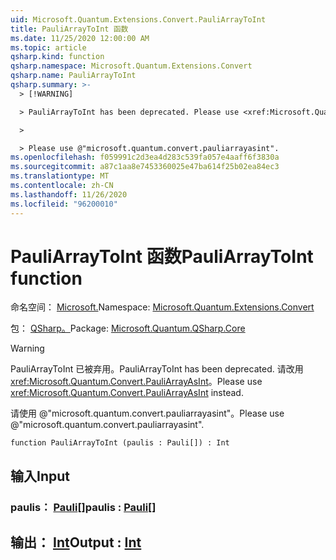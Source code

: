 ```yaml
---
uid: Microsoft.Quantum.Extensions.Convert.PauliArrayToInt
title: PauliArrayToInt 函数
ms.date: 11/25/2020 12:00:00 AM
ms.topic: article
qsharp.kind: function
qsharp.namespace: Microsoft.Quantum.Extensions.Convert
qsharp.name: PauliArrayToInt
qsharp.summary: >-
  > [!WARNING]

  > PauliArrayToInt has been deprecated. Please use <xref:Microsoft.Quantum.Convert.PauliArrayAsInt> instead.

  >

  > Please use @"microsoft.quantum.convert.pauliarrayasint".
ms.openlocfilehash: f059991c2d3ea4d283c539fa057e4aaff6f3830a
ms.sourcegitcommit: a87c1aa8e7453360025e47ba614f25b02ea84ec3
ms.translationtype: MT
ms.contentlocale: zh-CN
ms.lasthandoff: 11/26/2020
ms.locfileid: "96200010"
---
```

# <a name="pauliarraytoint-function"></a><span data-ttu-id="aa1db-102">PauliArrayToInt 函数</span><span class="sxs-lookup"><span data-stu-id="aa1db-102">PauliArrayToInt function</span></span>

<span data-ttu-id="aa1db-103">命名空间： [Microsoft.](xref:Microsoft.Quantum.Extensions.Convert)</span><span class="sxs-lookup"><span data-stu-id="aa1db-103">Namespace: [Microsoft.Quantum.Extensions.Convert](xref:Microsoft.Quantum.Extensions.Convert)</span></span>

<span data-ttu-id="aa1db-104">包： [QSharp。](https://nuget.org/packages/Microsoft.Quantum.QSharp.Core)</span><span class="sxs-lookup"><span data-stu-id="aa1db-104">Package: [Microsoft.Quantum.QSharp.Core](https://nuget.org/packages/Microsoft.Quantum.QSharp.Core)</span></span>


> [!WARNING]
> <span data-ttu-id="aa1db-105">PauliArrayToInt 已被弃用。</span><span class="sxs-lookup"><span data-stu-id="aa1db-105">PauliArrayToInt has been deprecated.</span></span> <span data-ttu-id="aa1db-106">请改用 <xref:Microsoft.Quantum.Convert.PauliArrayAsInt>。</span><span class="sxs-lookup"><span data-stu-id="aa1db-106">Please use <xref:Microsoft.Quantum.Convert.PauliArrayAsInt> instead.</span></span>
>
> <span data-ttu-id="aa1db-107">请使用 @"microsoft.quantum.convert.pauliarrayasint"。</span><span class="sxs-lookup"><span data-stu-id="aa1db-107">Please use @"microsoft.quantum.convert.pauliarrayasint".</span></span>



```qsharp
function PauliArrayToInt (paulis : Pauli[]) : Int
```


## <a name="input"></a><span data-ttu-id="aa1db-108">输入</span><span class="sxs-lookup"><span data-stu-id="aa1db-108">Input</span></span>

### <a name="paulis--pauli"></a><span data-ttu-id="aa1db-109">paulis： [Pauli](xref:microsoft.quantum.lang-ref.pauli)[]</span><span class="sxs-lookup"><span data-stu-id="aa1db-109">paulis : [Pauli](xref:microsoft.quantum.lang-ref.pauli)[]</span></span>





## <a name="output--int"></a><span data-ttu-id="aa1db-110">输出： [Int](xref:microsoft.quantum.lang-ref.int)</span><span class="sxs-lookup"><span data-stu-id="aa1db-110">Output : [Int](xref:microsoft.quantum.lang-ref.int)</span></span>

